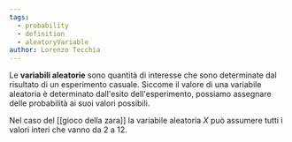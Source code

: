 ```yaml
---
tags:
  - probability
  - definition
  - aleatoryVariable
author: Lorenzo Tecchia
---
```

Le **variabili aleatorie** sono quantità di interesse  che sono determinate dal risultato di un esperimento casuale. Siccome il valore di una variabile aleatoria è determinato dall'esito dell'esperimento, possiamo assegnare delle probabilità ai suoi valori possibili.

Nel caso del [[gioco della zara]] la variabile aleatoria $X$ può assumere tutti i valori interi che vanno da 2 a 12.